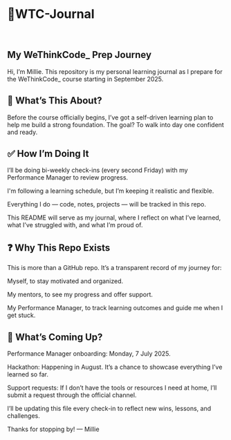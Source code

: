 <h1 "text-align: center;>🧠WTC-Journal</h1> </br>
<h2>My WeThinkCode_ Prep Journey</h2>
Hi, I’m Millie. This repository is my personal learning journal as I prepare for the WeThinkCode_ course starting in September 2025.

<h2 "text-align: center;>📌 What’s This About?</h2>
Before the course officially begins, I’ve got a self-driven learning plan to help me build a strong foundation. The goal? To walk into day one confident and ready.

<h2 "text-align: center;>✅ How I’m Doing It</h2>
I’ll be doing bi-weekly check-ins (every second Friday) with my Performance Manager to review progress.

I'm following a learning schedule, but I’m keeping it realistic and flexible.

Everything I do — code, notes, projects — will be tracked in this repo.

This README will serve as my journal, where I reflect on what I’ve learned, what I’ve struggled with, and what I’m proud of.

<h2 "text-align: center;>❓ Why This Repo Exists</h2>
This is more than a GitHub repo. It’s a transparent record of my journey for:

Myself, to stay motivated and organized.

My mentors, to see my progress and offer support.

My Performance Manager, to track learning outcomes and guide me when I get stuck.

<h2 "text-align: center;>📅 What’s Coming Up?</h2>
Performance Manager onboarding: Monday, 7 July 2025.

Hackathon: Happening in August. It’s a chance to showcase everything I’ve learned so far.

Support requests: If I don’t have the tools or resources I need at home, I’ll submit a request through the official channel.

I’ll be updating this file every check-in to reflect new wins, lessons, and challenges.

Thanks for stopping by!
— Millie

